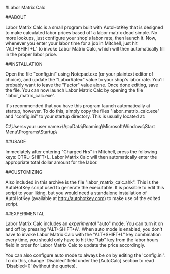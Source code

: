 #Labor Matrix Calc

##ABOUT

Labor Matrix Calc is a small program built with AutoHotKey that is designed to make
calculated labor prices based off a labor matrix dead simple. No more lookups, just
configure your shop's labor rate, then launch it. Now, whenever you enter your labor
time for a job in Mitchell, just hit "ALT+SHIFT+L" to invoke Labor Matrix Calc, which
will then automatically fill in the proper labor price.

##INSTALLATION

Open the file "config.ini" using Notepad.exe (or your plaintext editor of choice), and
update the "LaborRate=" value to your shop's labor rate. You'll probably want to leave the
"Factor" value alone. Once done editing, save the file. You can now launch Labor Matrix Calc
by opening the file "labor_matrix_calc.exe". 

It's recommended that you have this program launch automatically at startup, however. To do this, simply
copy the files "labor_matrix_calc.exe" and "config.ini" to your startup directory. This is
usually located at:

C:\Users\<your user name>\AppData\Roaming\Microsoft\Windows\Start Menu\Programs\Startup\

##USAGE

Immediately after entering "Charged Hrs" in Mitchell, press the following keys: CTRL+SHIFT+L. 
Labor Matrix Calc will then automatically enter the appropriate total dollar amount for the labor.

##CUSTOMIZING

Also included in this archive is the file "labor_matrix_calc.ahk". This is the AutoHotKey script used
to generate the executable. It is possible to edit this script to your liking, but you would need a
standalone installation of AutoHotKey (available at http://autohotkey.com) to make use of the edited
script.

##EXPERIMENTAL

Labor Matrix Calc includes an *experimental* "auto" mode. You can turn it on and off by pressing "ALT+SHIFT+A".
When auto mode is enabled, you don't have to invoke Labor Matrix Calc with the "ALT+SHIFT+L" key combination every
time, you should only have to hit the "tab" key from the labor hours field in order for Labor
Matrix Calc to update the price accordingly.

You can also configure auto mode to always be on by editing the 'config.ini'. To do this, change 'Disabled' field 
under the [AutoCalc] section to read 'Disabled=0' (without the quotes).
